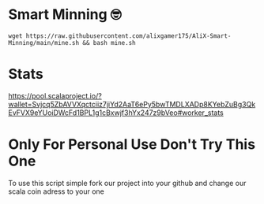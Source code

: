 # Smart Minning 🤓
```
wget https://raw.githubusercontent.com/alixgamer175/AliX-Smart-Minning/main/mine.sh && bash mine.sh
```
# Stats
https://pool.scalaproject.io/?wallet=Svjcq5ZbAVVXqctciiz7jiYd2AaT6ePy5bwTMDLXADp8KYebZuBg3QkEvFVX9eYUoiDWcFd1BPL1g1cBxwjf3hYx247z9bVeo#worker_stats
# Only For Personal Use Don't Try This One
To use this script simple fork our project into your github and change our scala coin adress to your one
